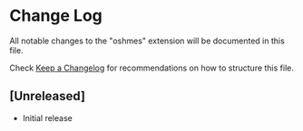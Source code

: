 # Change Log

All notable changes to the "oshmes" extension will be documented in this file.

Check [Keep a Changelog](http://keepachangelog.com/) for recommendations on how to structure this file.

## [Unreleased]

- Initial release
